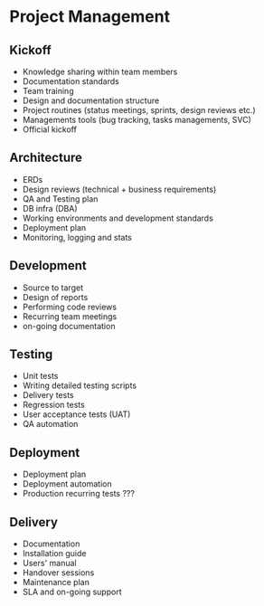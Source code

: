 Project Management
==================


Kickoff
-------
* Knowledge sharing within team members
* Documentation standards
* Team training
* Design and documentation structure
* Project routines (status meetings, sprints, design reviews etc.)
* Managements tools (bug tracking, tasks managements, SVC)
* Official kickoff

Architecture
------------
* ERDs
* Design reviews (technical + business requirements)
* QA and Testing plan
* DB infra (DBA)
* Working environments and development standards
* Deployment plan
* Monitoring, logging and stats

Development
-----------
* Source to target
* Design of reports
* Performing code reviews
* Recurring team meetings
* on-going documentation

Testing
-------
* Unit tests
* Writing detailed testing scripts
* Delivery tests
* Regression tests
* User acceptance tests (UAT)
* QA automation

Deployment
----------
* Deployment plan
* Deployment automation
* Production recurring tests ???

Delivery
--------
* Documentation
* Installation guide
* Users' manual
* Handover sessions
* Maintenance plan
* SLA and on-going support
